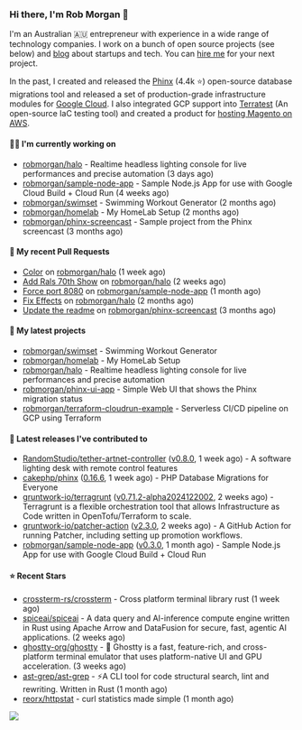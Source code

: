 ### Hi there, I'm Rob Morgan 👋

I'm an Australian 🇦🇺 entrepreneur with experience in a wide range of technology companies. I work on a bunch of
open source projects (see below) and [blog](https://robmorgan.id.au/) about startups and tech. You can [hire me](https://robmorgan.id.au/work-with-me/)
for your next project.

In the past, I created and released the [Phinx](https://github.com/cakephp/phinx) (4.4k ⭐️) open-source database migrations tool
and released a set of production-grade infrastructure modules for [Google Cloud](https://cloud.google.com/blog/products/devops-sre/deploying-a-production-grade-helm-release-on-gke-with-terraform).
I also integrated GCP support into [Terratest](https://github.com/gruntwork-io/terratest) (An open-source IaC testing tool) and created a product for [hosting Magento on AWS](https://github.com/magecloudkit/magecloudkit).

#### 👨‍💻 I'm currently working on

- [robmorgan/halo](https://github.com/robmorgan/halo) - Realtime headless lighting console for live performances and precise automation (3 days ago)
- [robmorgan/sample-node-app](https://github.com/robmorgan/sample-node-app) - Sample Node.js App for use with Google Cloud Build &#43; Cloud Run (4 weeks ago)
- [robmorgan/swimset](https://github.com/robmorgan/swimset) - Swimming Workout Generator (2 months ago)
- [robmorgan/homelab](https://github.com/robmorgan/homelab) - My HomeLab Setup (2 months ago)
- [robmorgan/phinx-screencast](https://github.com/robmorgan/phinx-screencast) - Sample project from the Phinx screencast (3 months ago)

#### 🔨 My recent Pull Requests

- [Color](https://github.com/robmorgan/halo/pull/7) on [robmorgan/halo](https://github.com/robmorgan/halo) (1 week ago)
- [Add Rals 70th Show](https://github.com/robmorgan/halo/pull/6) on [robmorgan/halo](https://github.com/robmorgan/halo) (2 weeks ago)
- [Force port 8080](https://github.com/robmorgan/sample-node-app/pull/18) on [robmorgan/sample-node-app](https://github.com/robmorgan/sample-node-app) (1 month ago)
- [Fix Effects](https://github.com/robmorgan/halo/pull/5) on [robmorgan/halo](https://github.com/robmorgan/halo) (2 months ago)
- [Update the readme](https://github.com/robmorgan/phinx-screencast/pull/13) on [robmorgan/phinx-screencast](https://github.com/robmorgan/phinx-screencast) (3 months ago)

#### 🌱 My latest projects

- [robmorgan/swimset](https://github.com/robmorgan/swimset) - Swimming Workout Generator
- [robmorgan/homelab](https://github.com/robmorgan/homelab) - My HomeLab Setup
- [robmorgan/halo](https://github.com/robmorgan/halo) - Realtime headless lighting console for live performances and precise automation
- [robmorgan/phinx-ui-app](https://github.com/robmorgan/phinx-ui-app) - Simple Web UI that shows the Phinx migration status
- [robmorgan/terraform-cloudrun-example](https://github.com/robmorgan/terraform-cloudrun-example) - Serverless CI/CD pipeline on GCP using Terraform

#### 🚀 Latest releases I've contributed to

- [RandomStudio/tether-artnet-controller](https://github.com/RandomStudio/tether-artnet-controller) ([v0.8.0](https://github.com/RandomStudio/tether-artnet-controller/releases/tag/v0.8.0), 1 week ago) - A software lighting desk with remote control features
- [cakephp/phinx](https://github.com/cakephp/phinx) ([0.16.6](https://github.com/cakephp/phinx/releases/tag/0.16.6), 1 week ago) - PHP Database Migrations for Everyone
- [gruntwork-io/terragrunt](https://github.com/gruntwork-io/terragrunt) ([v0.71.2-alpha2024122002](https://github.com/gruntwork-io/terragrunt/releases/tag/v0.71.2-alpha2024122002), 2 weeks ago) - Terragrunt is a flexible orchestration tool that allows Infrastructure as Code written in OpenTofu/Terraform to scale.
- [gruntwork-io/patcher-action](https://github.com/gruntwork-io/patcher-action) ([v2.3.0](https://github.com/gruntwork-io/patcher-action/releases/tag/v2.3.0), 2 weeks ago) - A GitHub Action for running Patcher, including setting up promotion workflows.
- [robmorgan/sample-node-app](https://github.com/robmorgan/sample-node-app) ([v0.3.0](https://github.com/robmorgan/sample-node-app/releases/tag/v0.3.0), 1 month ago) - Sample Node.js App for use with Google Cloud Build &#43; Cloud Run

#### ⭐ Recent Stars

- [crossterm-rs/crossterm](https://github.com/crossterm-rs/crossterm) - Cross platform terminal library rust (1 week ago)
- [spiceai/spiceai](https://github.com/spiceai/spiceai) - A data query and AI-inference compute engine written in Rust using Apache Arrow and DataFusion for secure, fast, agentic AI applications. (2 weeks ago)
- [ghostty-org/ghostty](https://github.com/ghostty-org/ghostty) - 👻 Ghostty is a fast, feature-rich, and cross-platform terminal emulator that uses platform-native UI and GPU acceleration. (3 weeks ago)
- [ast-grep/ast-grep](https://github.com/ast-grep/ast-grep) - ⚡A CLI tool for code structural search, lint and rewriting. Written in Rust (1 month ago)
- [reorx/httpstat](https://github.com/reorx/httpstat) - curl statistics made simple (1 month ago)

![](https://github-readme-stats.vercel.app/api?username=robmorgan&theme=vision-friendly-dark&hide_border=false&include_all_commits=true&count_private=true)
